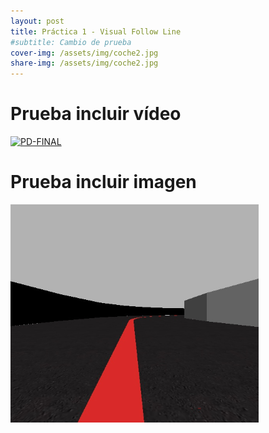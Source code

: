 ```yaml
---
layout: post
title: Práctica 1 - Visual Follow Line
#subtitle: Cambio de prueba
cover-img: /assets/img/coche2.jpg
share-img: /assets/img/coche2.jpg
---
```


# Prueba incluir vídeo 

[![PD-FINAL](http://img.youtube.com/vi/cTOuoQ4mDYs/0.jpg)](http://www.youtube.com/watch?v=cTOuoQ4mDYs)

# Prueba incluir imagen
![imagen-prueba](images/img4.PNG)
